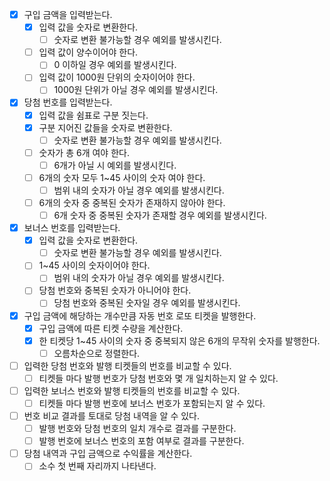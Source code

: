 - [x] 구입 금액을 입력받는다.
    - [x] 입력 값을 숫자로 변환한다.
        - [ ] 숫자로 변환 불가능할 경우 예외를 발생시킨다.
    - [ ] 입력 값이 양수이어야 한다.
        - [ ] 0 이하일 경우 예외를 발생시킨다.
    - [ ] 입력 값이 1000원 단위의 숫자이어야 한다.
        - [ ] 1000원 단위가 아닐 경우 예외를 발생시킨다.
- [x] 당첨 번호를 입력받는다.
    - [x] 입력 값을 쉼표로 구분 짓는다.
    - [x] 구분 지어진 값들을 숫자로 변환한다.
        - [ ] 숫자로 변환 불가능할 경우 예외를 발생시킨다.
    - [ ] 숫자가 총 6개 여야 한다.
        - [ ] 6개가 아닐 시 예외를 발생시킨다.
    - [ ] 6개의 숫자 모두 1~45 사이의 숫자 여야 한다.
        - [ ] 범위 내의 숫자가 아닐 경우 예외를 발생시킨다.
    - [ ] 6개의 숫자 중 중복된 숫자가 존재하지 않아야 한다.
        - [ ] 6개 숫자 중 중복된 숫자가 존재할 경우 예외를 발생시킨다.
- [x] 보너스 번호를 입력받는다.
    - [x] 입력 값을 숫자로 변환한다.
        - [ ] 숫자로 변환 불가능할 경우 예외를 발생시킨다.
    - [ ] 1~45 사이의 숫자이어야 한다.
        - [ ] 범위 내의 숫자가 아닐 경우 예외를 발생시킨다.
    - [ ] 당첨 번호와 중복된 숫자가 아니어야 한다.
        - [ ] 당첨 번호와 중복된 숫자일 경우 예외를 발생시킨다.
- [x] 구입 금액에 해당하는 개수만큼 자동 번호 로또 티켓을 발행한다.
    - [x] 구입 금액에 따른 티켓 수량을 계산한다.
    - [x] 한 티켓당 1~45 사이의 숫자 중 중복되지 않은 6개의 무작위 숫자를 발행한다.
        - [ ] 오름차순으로 정렬한다.
- [ ] 입력한 당첨 번호와 발행 티켓들의 번호를 비교할 수 있다.
    - [ ] 티켓들 마다 발행 번호가 당첨 번호와 몇 개 일치하는지 알 수 있다.
- [ ] 입력한 보너스 번호와 발행 티켓들의 번호를 비교할 수 있다.
    - [ ] 티켓들 마다 발행 번호에 보너스 번호가 포함되는지 알 수 있다.
- [ ] 번호 비교 결과를 토대로 당첨 내역을 알 수 있다.
    - [ ] 발행 번호와 당첨 번호의 일치 개수로 결과를 구분한다.
    - [ ] 발행 번호에 보너스 번호의 포함 여부로 결과를 구분한다.
- [ ] 당첨 내역과 구입 금액으로 수익률을 계산한다.
    - [ ] 소수 첫 번째 자리까지 나타낸다.